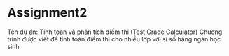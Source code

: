 # Assignment2

 Tên dự án: Tính toán và phân tích điểm thi (Test Grade Calculator)
 Chương trình được viết để tính toán điểm thi cho nhiều lớp với sĩ số hàng ngàn học sinh
